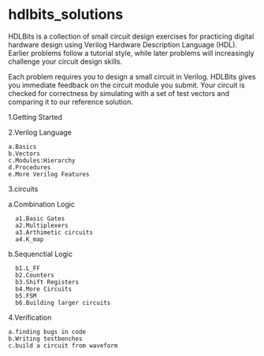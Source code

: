 # hdlbits_solutions
HDLBits is a collection of small circuit design exercises for practicing digital hardware design using Verilog Hardware Description Language (HDL). Earlier problems follow a tutorial style, while later problems will increasingly challenge your circuit design skills.

Each problem requires you to design a small circuit in Verilog. HDLBits gives you immediate feedback on the circuit module you submit. Your circuit is checked for correctness by simulating with a set of test vectors and comparing it to our reference solution.

1.Getting Started

2.Verilog Language
   
    a.Basics
    b.Vectors
    c.Modules:Hierarchy
    d.Procedures
    e.More Verilog Features

3.circuits  

  a.Combination Logic

      a1.Basic Gates
      a2.Multiplexers
      a3.Arthimetic circuits
      a4.K_map
  b.Sequenctial Logic

      b1.L_FF
      b2.Counters
      b3.Shift Registers
      b4.More Circuits
      b5.FSM
      b6.Building larger circuits
4.Verification

    a.finding bugs in code
    b.Writing testbenches
    c.build a circuit from waveform
  